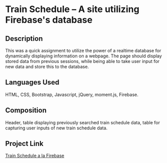 # Train Schedule – A site utilizing Firebase's database

## Description
This was a quick assignment to utilize the power of a realtime database for dynamically displaying information on a webpage. The page should display stored data from previous sessions, while being able to take user input for new data and store this to the database.

## Languages Used
HTML, CSS, Bootstrap, Javascript, jQuery, moment.js, Firebase.

## Composition
Header, table displaying previously searched train schedule data, table for capturing user inputs of new train schedule data.

## Project Link
[Train Schedule a la Firebase](https://aprilleperez.github.io/TrainSchedule/)
